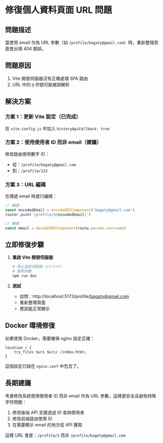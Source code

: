 # 修復個人資料頁面 URL 問題

## 問題描述
當使用 email 作為 URL 參數（如 `/profile/bagaty@gmail.com`）時，重新整理頁面會出現 404 錯誤。

## 問題原因
1. Vite 開發伺服器沒有正確處理 SPA 路由
2. URL 中的 `@` 符號可能被誤解析

## 解決方案

### 方案 1：更新 Vite 設定（已完成）
在 `vite.config.js` 中加入 `historyApiFallback: true`

### 方案 2：使用使用者 ID 而非 email（建議）
修改路由使用數字 ID：
- 從：`/profile/bagaty@gmail.com`
- 到：`/profile/123`

### 方案 3：URL 編碼
在傳遞 email 時進行編碼：
```javascript
// 編碼
const encodedEmail = encodeURIComponent('bagaty@gmail.com')
router.push(`/profile/${encodedEmail}`)

// 解碼
const email = decodeURIComponent(route.params.username)
```

## 立即修復步驟

1. **重啟 Vite 開發伺服器**
   ```bash
   # 停止當前伺服器 (Ctrl+C)
   # 重新啟動
   npm run dev
   ```

2. **測試**
   - 訪問：http://localhost:5173/profile/bagaty@gmail.com
   - 重新整理頁面
   - 應該能正常顯示

## Docker 環境修復

如果使用 Docker，需要確保 nginx 設定正確：

```nginx
location / {
    try_files $uri $uri/ /index.html;
}
```

這個設定已經在 `nginx.conf` 中包含了。

## 長期建議

考慮修改系統使用使用者 ID 而非 email 作為 URL 參數，這樣更安全且避免特殊字符問題：

1. 修改後端 API 支援透過 ID 查詢使用者
2. 修改前端路由使用 ID
3. 在需要顯示 email 的地方從 API 獲取

這樣 URL 會是：`/profile/1` 而非 `/profile/bagaty@gmail.com`